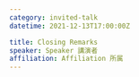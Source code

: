 ```yaml
---
category: invited-talk
datetime: 2021-12-13T17:00:00Z

title: Closing Remarks
speaker: Speaker 講演者
affiliation: Affiliation 所属
---
```

